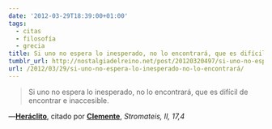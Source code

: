 ```yaml
---
date: '2012-03-29T18:39:00+01:00'
tags:
  - citas
  - filosofía
  - grecia
title: Si uno no espera lo inesperado, no lo encontrará, que es difícil de encontrar e inaccesible.
tumblr_url: http://nostalgiadelreino.net/post/20120320497/si-uno-no-espera-lo-inesperado-no-lo-encontrará
url: /2012/03/29/si-uno-no-espera-lo-inesperado-no-lo-encontrará/
---
```


<blockquote>Si uno no espera lo inesperado, no lo encontrará, que es difícil de encontrar e inaccesible.</blockquote>&#8212;<strong><a href="http://es.wikipedia.org/wiki/Her%C3%A1clito">Heráclito</a></strong>, citado por <strong><a href="http://es.wikipedia.org/wiki/Clemente_de_Alejandr%C3%ADa">Clemente</a></strong>, <em>Stromateis, II, 17,4</em>